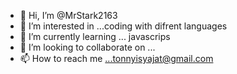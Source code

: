 - 👋 Hi, I’m @MrStark2163
- 👀 I’m interested in ...coding with difrent languages
- 🌱 I’m currently learning ... javascrips
- 💞️ I’m looking to collaborate on ...
- 📫 How to reach me ...tonnyisyajat@gmail.com

<!---
MrStark2163/MrStark2163 is a ✨ special ✨ repository because its `README.md` (this file) appears on your GitHub profile.
You can click the Preview link to take a look at your changes.
--->
